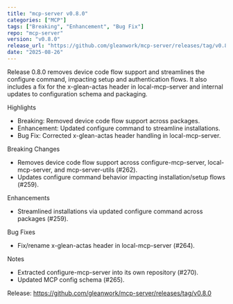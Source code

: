 ```yaml
---
title: "mcp-server v0.8.0"
categories: ["MCP"]
tags: ["Breaking", "Enhancement", "Bug Fix"]
repo: "mcp-server"
version: "v0.8.0"
release_url: "https://github.com/gleanwork/mcp-server/releases/tag/v0.8.0"
date: "2025-08-26"
---
```

Release 0.8.0 removes device code flow support and streamlines the configure command, impacting setup and authentication flows. It also includes a fix for the x-glean-actas header in local-mcp-server and internal updates to configuration schema and packaging.

Highlights
- Breaking: Removed device code flow support across packages.
- Enhancement: Updated configure command to streamline installations.
- Bug Fix: Corrected x-glean-actas header handling in local-mcp-server.

Breaking Changes
- Removes device code flow support across configure-mcp-server, local-mcp-server, and mcp-server-utils (#262).
- Updates configure command behavior impacting installation/setup flows (#259).

Enhancements
- Streamlined installations via updated configure command across packages (#259).

Bug Fixes
- Fix/rename x-glean-actas header in local-mcp-server (#264).

Notes
- Extracted configure-mcp-server into its own repository (#270).
- Updated MCP config schema (#265).

Release: https://github.com/gleanwork/mcp-server/releases/tag/v0.8.0
